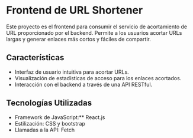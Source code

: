 # Frontend de URL Shortener

Este proyecto es el frontend para consumir el servicio de acortamiento de URL proporcionado por el backend. Permite a los usuarios acortar URLs largas y generar enlaces más cortos y fáciles de compartir.

## Características

- Interfaz de usuario intuitiva para acortar URLs.
- Visualización de estadísticas de acceso para los enlaces acortados.
- Interacción con el backend a través de una API RESTful.

## Tecnologías Utilizadas

- Framework de JavaScript:** React.js
- Estilización: CSS y bootstrap
- Llamadas a la API: Fetch
